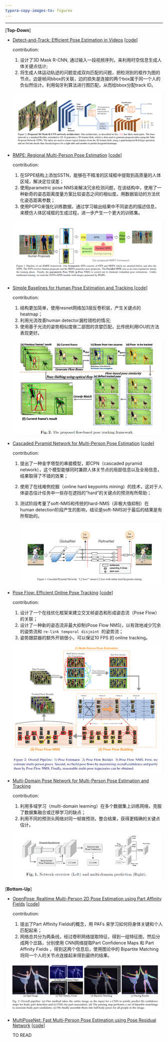 ```yaml
---
typora-copy-images-to: figures
---
```


---


[**Top-Down**]

- [Detect-and-Track: Efficient Pose Estimation in Videos](http://openaccess.thecvf.com/content_cvpr_2018/papers/Girdhar_Detect-and-Track_Efficient_Pose_CVPR_2018_paper.pdf) [[code](https://github.com/facebookresearch/DetectAndTrack)]

  contribution: 

  1. 设计了3D Mask R-CNN, 通过输入一段视频序列，来利用时空信息生成人体关键点估计;
  2. 将生成人体运动轨迹的问题变成双向匹配的问题，把检测到的框作为图的节点，边是帧间bbox的关联，边的损失是连接的两个box属于同一个人的负似然估计。利用匈牙利算法进行图匹配，从而给bbox分配track ID。

  ![1551017209071](./figures/1551017209071.png)

- [RMPE: Regional Multi-Person Pose Estimation](https://arxiv.org/pdf/1612.00137) [[code](https://github.com/MVIG-SJTU/AlphaPose)]

  contribution: 

  1. 在SPPE结构上添加SSTN，能够在不精准的区域框中提取到高质量的人体区域，解决定位误差；
  2. 使用parametric pose NMS来解决冗余检测问题，在该结构中，使用了一种新奇的姿态距离度量方案比较姿态之间的相似度。用数据驱动的方法优化姿态距离参数；
  3. 使用PGPG来强化训练数据，通过学习输出结果中不同姿态的描述信息，来模仿人体区域框的生成过程，进一步产生一个更大的训练集。

  ![1551019792483](./figures/1551019792483.png)

- [Simple Baselines for Human Pose Estimation and Tracking ](http://openaccess.thecvf.com/content_ECCV_2018/papers/Bin_Xiao_Simple_Baselines_for_ECCV_2018_paper.pdf) [[code](https://github.com/Microsoft/human-pose-estimation.pytorch)]

  contribution: 

  1. 结构更加简单，使用resnet网络加3层反卷积层，产生关键点的heatmap；
  2. 利用光流改善human detector漏检错检的情况;
  3. 使用基于光流的姿势相似度做二部图的贪婪匹配，比传统利用IOU的方法表现更好。

  ![1551017260381](./figures/1551017260381.png)

- [Cascaded Pyramid Network for Multi-Person Pose Estimation](http://openaccess.thecvf.com/content_cvpr_2018/papers/Chen_Cascaded_Pyramid_Network_CVPR_2018_paper.pdf) [[code](https://github.com/chenyilun95/tf-cpn)]

  contribution: 

  1. 提出了一种金字塔型的串接模型，即CPN（cascaded pyramid network），这个模型能够同时兼顾人体关节点的局部信息以及全局信息，结果取得了不错的效果；

  2. 使用了在线难例挖掘（online hard keypoints mining）的技术，这对于人体姿态估计任务中一些存在遮挡的“hard”的关键点的预测有所帮助；

  3. 测试阶段考量了soft-NMS和传统的hard-NMS（非极大值抑制）在human detection阶段产生的影响，结论是soft-NMS对于最后的结果是有所帮助的。

     ![1551018107368](./figures/1551018107368.png)

- [Pose Flow: Efficient Online Pose Tracking](https://arxiv.org/pdf/1802.00977) [[code](https://github.com/YuliangXiu/PoseFlow)]

  contribution: 

  1. 设计了一个在线优化框架来建立交叉帧姿态和形成姿态流（Pose Flow）的关联；
  2. 设计了一种新的姿态流非最大抑制(Pose Flow NMS)，以有效地减少冗余的姿势流和 `re-link temporal disjoint `的姿势流；
  3. 姿势跟踪器的额外开销很小，可以保证10 FPS 的 online tracking。

  ![1551018970747](./figures/1551018970747.png)

- [Multi-Domain Pose Network for Multi-Person Pose Estimation and Tracking](https://link.springer.com/chapter/10.1007/978-3-030-11012-3_17)

  contribution: 

  1. 利用多域学习（multi-domain learning）在多个数据集上训练网络，克服了数据集融合或迁移学习的缺点；
  2. 利用不同的预测头网络对同一帧做预测，整合结果，获得更精确的关键点估计。

  ![1551019036865](./figures/1551019036865.png)

[**Bottom-Up**]

- [OpenPose: Realtime Multi-Person 2D Pose Estimation using Part Affinity Fields](https://arxiv.org/pdf/1812.08008) [[code](https://github.com/ZheC/Realtime_Multi-Person_Pose_Estimation)]

  contribution:

  1. 提出了Part Affinity Fields的概念，用 PAFs 来学习如何将身体关键和个人匹配起来；
  2. 网络总共分为两条线，经过卷积网络提取特征，得到一组特征图，然后分成两个岔路，分别使用 CNN网络提取Part Confidence Maps 和 Part Affinity Fields ，得到这两个信息后，使用图论中的 Bipartite Matching 将同一个人的关节点连接起来得到最终的结果。

![open pose](./figures/1551021542584.png)

- [MultiPoseNet: Fast Multi-Person Pose Estimation using Pose Residual Network](https://arxiv.org/pdf/1807.04067v1.pdf) [[code](https://github.com/mkocabas/pose-residual-network)]

  TO READ

